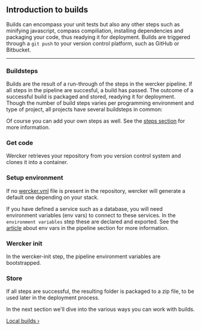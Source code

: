 ## Introduction to builds

Builds can encompass your unit tests but also any other steps such as minifying javascript, compass compiliation, installing dependencies and packaging your code, thus readying it for deployment.
Builds are triggered through a `git push` to your version control
platform, such as GitHub or Bitbucket.

-------

### Buildsteps

Builds are the result of a run-through of the steps in the wercker pipeline. If all steps in the pipeline are succesful, a build has passed.
The outcome of a successful build is packaged and stored, readying it for deployment. Though the number of build steps varies per programming environment and type of project, all projects have several buildsteps in common:

Of course you can add your own steps as well. See the [steps section](/learn/steps/01_introduction.html)
for more information.
  
### Get code
Wercker retrieves your repository from you version control system and
clones it into a container.

### Setup environment

If no [wercker.yml](/learn/wercker-yml/01_introduction.html) file is present in the
repository, wercker will generate a default one depending on your stack.

If you have defined a service such as a database, you will need
environment variables (env vars) to connect to these services. 
In the `environment variables` step these are declared and exported. See
the [article](/learn/pipelines/03_using-env-vars.html) about env vars in
the pipeline section for more information.

### Wercker init

In the wercker-init step, the pipeline environment variables are
bootstrapped. 

### Store

If all steps are successful, the resulting folder is packaged to a zip file, to be used later in the deployment process.

In the next section we'll dive into the various ways you can work with
builds.

[Local builds &rsaquo;](/learn/build/02_local-builds.html "nav next build")
